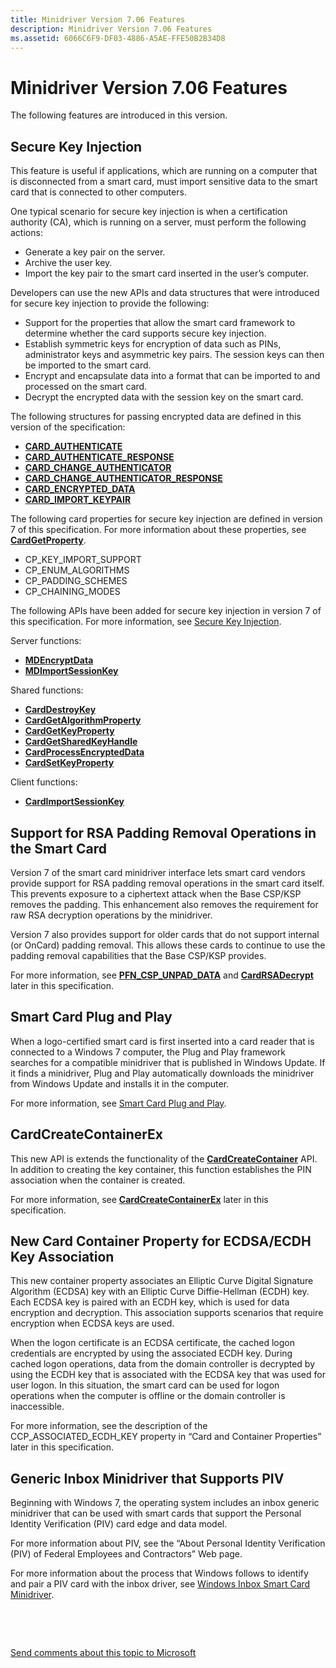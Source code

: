 ```yaml
---
title: Minidriver Version 7.06 Features
description: Minidriver Version 7.06 Features
ms.assetid: 6066C6F9-DF03-4886-A5AE-FFE50B2B34D8
---
```


# Minidriver Version 7.06 Features


The following features are introduced in this version.

## <span id="Secure_Key_Injection"></span><span id="secure_key_injection"></span><span id="SECURE_KEY_INJECTION"></span>Secure Key Injection


This feature is useful if applications, which are running on a computer that is disconnected from a smart card, must import sensitive data to the smart card that is connected to other computers.

One typical scenario for secure key injection is when a certification authority (CA), which is running on a server, must perform the following actions:

-   Generate a key pair on the server.
-   Archive the user key.
-   Import the key pair to the smart card inserted in the user’s computer.

Developers can use the new APIs and data structures that were introduced for secure key injection to provide the following:

-   Support for the properties that allow the smart card framework to determine whether the card supports secure key injection.
-   Establish symmetric keys for encryption of data such as PINs, administrator keys and asymmetric key pairs. The session keys can then be imported to the smart card.
-   Encrypt and encapsulate data into a format that can be imported to and processed on the smart card.
-   Decrypt the encrypted data with the session key on the smart card.

The following structures for passing encrypted data are defined in this version of the specification:

-   [**CARD\_AUTHENTICATE**](https://msdn.microsoft.com/library/windows/hardware/dn468744)
-   [**CARD\_AUTHENTICATE\_RESPONSE**](https://msdn.microsoft.com/library/windows/hardware/dn468745)
-   [**CARD\_CHANGE\_AUTHENTICATOR**](https://msdn.microsoft.com/library/windows/hardware/dn468746)
-   [**CARD\_CHANGE\_AUTHENTICATOR\_RESPONSE**](https://msdn.microsoft.com/library/windows/hardware/dn468747)
-   [**CARD\_ENCRYPTED\_DATA**](https://msdn.microsoft.com/library/windows/hardware/dn468749)
-   [**CARD\_IMPORT\_KEYPAIR**](https://msdn.microsoft.com/library/windows/hardware/dn468750)

The following card properties for secure key injection are defined in version 7 of this specification. For more information about these properties, see [**CardGetProperty**](https://msdn.microsoft.com/library/windows/hardware/dn468729).

-   CP\_KEY\_IMPORT\_SUPPORT
-   CP\_ENUM\_ALGORITHMS
-   CP\_PADDING\_SCHEMES
-   CP\_CHAINING\_MODES

The following APIs have been added for secure key injection in version 7 of this specification. For more information, see [Secure Key Injection](secure-key-injection.md).

Server functions:

-   [**MDEncryptData**](https://msdn.microsoft.com/library/windows/hardware/dn468756)
-   [**MDImportSessionKey**](https://msdn.microsoft.com/library/windows/hardware/dn468757)

Shared functions:

-   [**CardDestroyKey**](https://msdn.microsoft.com/library/windows/hardware/dn468720)
-   [**CardGetAlgorithmProperty**](https://msdn.microsoft.com/library/windows/hardware/dn468722)
-   [**CardGetKeyProperty**](https://msdn.microsoft.com/library/windows/hardware/dn468728)
-   [**CardGetSharedKeyHandle**](https://msdn.microsoft.com/library/windows/hardware/dn468730)
-   [**CardProcessEncryptedData**](https://msdn.microsoft.com/library/windows/hardware/dn468732)
-   [**CardSetKeyProperty**](https://msdn.microsoft.com/library/windows/hardware/dn468739)

Client functions:

-   [**CardImportSessionKey**](https://msdn.microsoft.com/library/windows/hardware/dn468731)

## <span id="Support_for_RSA_Padding_Removal_Operations_in_the_Smart_Card"></span><span id="support_for_rsa_padding_removal_operations_in_the_smart_card"></span><span id="SUPPORT_FOR_RSA_PADDING_REMOVAL_OPERATIONS_IN_THE_SMART_CARD"></span>Support for RSA Padding Removal Operations in the Smart Card


Version 7 of the smart card minidriver interface lets smart card vendors provide support for RSA padding removal operations in the smart card itself. This prevents exposure to a ciphertext attack when the Base CSP/KSP removes the padding. This enhancement also removes the requirement for raw RSA decryption operations by the minidriver.

Version 7 also provides support for older cards that do not support internal (or OnCard) padding removal. This allows these cards to continue to use the padding removal capabilities that the Base CSP/KSP provides.

For more information, see [**PFN\_CSP\_UNPAD\_DATA**](https://msdn.microsoft.com/library/windows/hardware/dn468771) and [**CardRSADecrypt**](https://msdn.microsoft.com/library/windows/hardware/dn468737) later in this specification.

## <span id="Smart_Card_Plug_and_Play"></span><span id="smart_card_plug_and_play"></span><span id="SMART_CARD_PLUG_AND_PLAY"></span>Smart Card Plug and Play


When a logo-certified smart card is first inserted into a card reader that is connected to a Windows 7 computer, the Plug and Play framework searches for a compatible minidriver that is published in Windows Update. If it finds a minidriver, Plug and Play automatically downloads the minidriver from Windows Update and installs it in the computer.

For more information, see [Smart Card Plug and Play](smart-card-plug-and-play.md).

## <span id="_CardCreateContainerEx"></span><span id="_cardcreatecontainerex"></span><span id="_CARDCREATECONTAINEREX"></span> CardCreateContainerEx


This new API is extends the functionality of the [**CardCreateContainer**](https://msdn.microsoft.com/library/windows/hardware/dn468708) API. In addition to creating the key container, this function establishes the PIN association when the container is created.

For more information, see [**CardCreateContainerEx**](https://msdn.microsoft.com/library/windows/hardware/dn468709) later in this specification.

## <span id="New_Card_Container_Property_for_ECDSA_ECDH_Key_Association"></span><span id="new_card_container_property_for_ecdsa_ecdh_key_association"></span><span id="NEW_CARD_CONTAINER_PROPERTY_FOR_ECDSA_ECDH_KEY_ASSOCIATION"></span>New Card Container Property for ECDSA/ECDH Key Association


This new container property associates an Elliptic Curve Digital Signature Algorithm (ECDSA) key with an Elliptic Curve Diffie-Hellman (ECDH) key. Each ECDSA key is paired with an ECDH key, which is used for data encryption and decryption. This association supports scenarios that require encryption when ECDSA keys are used.

When the logon certificate is an ECDSA certificate, the cached logon credentials are encrypted by using the associated ECDH key. During cached logon operations, data from the domain controller is decrypted by using the ECDH key that is associated with the ECDSA key that was used for user logon. In this situation, the smart card can be used for logon operations when the computer is offline or the domain controller is inaccessible.

For more information, see the description of the CCP\_ASSOCIATED\_ECDH\_KEY property in “Card and Container Properties” later in this specification.

## <span id="Generic_Inbox_Minidriver_that_Supports_PIV"></span><span id="generic_inbox_minidriver_that_supports_piv"></span><span id="GENERIC_INBOX_MINIDRIVER_THAT_SUPPORTS_PIV"></span>Generic Inbox Minidriver that Supports PIV


Beginning with Windows 7, the operating system includes an inbox generic minidriver that can be used with smart cards that support the Personal Identity Verification (PIV) card edge and data model.

For more information about PIV, see the “About Personal Identity Verification (PIV) of Federal Employees and Contractors” Web page.

For more information about the process that Windows follows to identify and pair a PIV card with the inbox driver, see [Windows Inbox Smart Card Minidriver](windows-inbox-smart-card-minidriver.md).

 

 

[Send comments about this topic to Microsoft](mailto:wsddocfb@microsoft.com?subject=Documentation%20feedback%20[smartcrd\smartcrd]:%20Minidriver%20Version%207.06%20Features%20%20RELEASE:%20%287/20/2016%29&body=%0A%0APRIVACY%20STATEMENT%0A%0AWe%20use%20your%20feedback%20to%20improve%20the%20documentation.%20We%20don't%20use%20your%20email%20address%20for%20any%20other%20purpose,%20and%20we'll%20remove%20your%20email%20address%20from%20our%20system%20after%20the%20issue%20that%20you're%20reporting%20is%20fixed.%20While%20we're%20working%20to%20fix%20this%20issue,%20we%20might%20send%20you%20an%20email%20message%20to%20ask%20for%20more%20info.%20Later,%20we%20might%20also%20send%20you%20an%20email%20message%20to%20let%20you%20know%20that%20we've%20addressed%20your%20feedback.%0A%0AFor%20more%20info%20about%20Microsoft's%20privacy%20policy,%20see%20http://privacy.microsoft.com/default.aspx. "Send comments about this topic to Microsoft")




